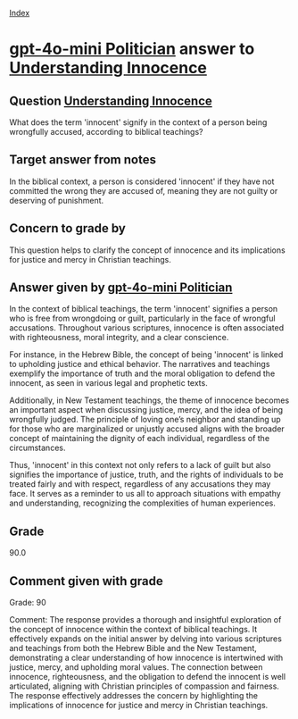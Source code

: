 
[Index](../../index.md)
# [gpt-4o-mini Politician](../../answering_models/gpt-4o-mini_Politician.md) answer to [Understanding Innocence](../../questions/Understanding_Innocence.md)

## Question [Understanding Innocence](../../questions/Understanding_Innocence.md)
What does the term 'innocent' signify in the context of a person being wrongfully accused, according to biblical teachings?

## Target answer from notes
In the biblical context, a person is considered 'innocent' if they have not committed the wrong they are accused of, meaning they are not guilty or deserving of punishment.

## Concern to grade by
This question helps to clarify the concept of innocence and its implications for justice and mercy in Christian teachings.

## Answer given by [gpt-4o-mini Politician](../../answering_models/gpt-4o-mini_Politician.md)
In the context of biblical teachings, the term 'innocent' signifies a person who is free from wrongdoing or guilt, particularly in the face of wrongful accusations. Throughout various scriptures, innocence is often associated with righteousness, moral integrity, and a clear conscience. 

For instance, in the Hebrew Bible, the concept of being 'innocent' is linked to upholding justice and ethical behavior. The narratives and teachings exemplify the importance of truth and the moral obligation to defend the innocent, as seen in various legal and prophetic texts. 

Additionally, in New Testament teachings, the theme of innocence becomes an important aspect when discussing justice, mercy, and the idea of being wrongfully judged. The principle of loving one’s neighbor and standing up for those who are marginalized or unjustly accused aligns with the broader concept of maintaining the dignity of each individual, regardless of the circumstances.

Thus, 'innocent' in this context not only refers to a lack of guilt but also signifies the importance of justice, truth, and the rights of individuals to be treated fairly and with respect, regardless of any accusations they may face. It serves as a reminder to us all to approach situations with empathy and understanding, recognizing the complexities of human experiences.

## Grade
90.0

## Comment given with grade
Grade: 90

Comment: The response provides a thorough and insightful exploration of the concept of innocence within the context of biblical teachings. It effectively expands on the initial answer by delving into various scriptures and teachings from both the Hebrew Bible and the New Testament, demonstrating a clear understanding of how innocence is intertwined with justice, mercy, and upholding moral values. The connection between innocence, righteousness, and the obligation to defend the innocent is well articulated, aligning with Christian principles of compassion and fairness. The response effectively addresses the concern by highlighting the implications of innocence for justice and mercy in Christian teachings.
